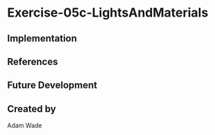 # Exercise-05c-LightsAndMaterials


## Implementation

## References

## Future Development

## Created by
Adam Wade